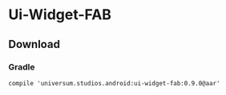 Ui-Widget-FAB
===============

## Download ##

### Gradle ###

    compile 'universum.studios.android:ui-widget-fab:0.9.0@aar'
